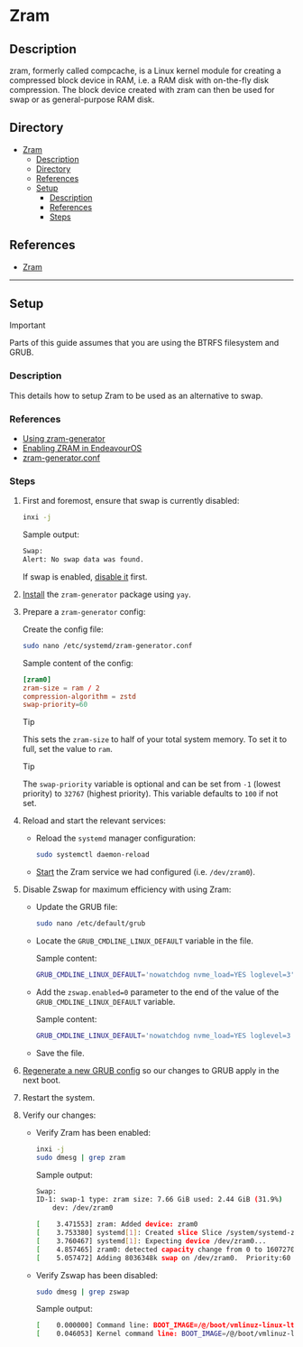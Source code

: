 # Zram

## Description

zram, formerly called compcache, is a Linux kernel module for creating a compressed block device in RAM, i.e. a RAM disk with on-the-fly disk compression. The block device created with zram can then be used for swap or as general-purpose RAM disk.

## Directory

- [Zram](#zram)
  - [Description](#description)
  - [Directory](#directory)
  - [References](#references)
  - [Setup](#setup)
    - [Description](#description-1)
    - [References](#references-1)
    - [Steps](#steps)

## References

- [Zram](https://wiki.archlinux.org/title/Zram)

---

## Setup

> [!IMPORTANT]  
> Parts of this guide assumes that you are using the BTRFS filesystem and GRUB.

### Description

This details how to setup Zram to be used as an alternative to swap.

### References

- [Using zram-generator](https://wiki.archlinux.org/title/Zram#Using_zram-generator)
- [Enabling ZRAM in EndeavourOS](https://forum.endeavouros.com/t/enabling-zram-in-endeavouros/37746)
- [zram-generator.conf](https://github.com/systemd/zram-generator/blob/main/man/zram-generator.conf.md)

### Steps

1. First and foremost, ensure that swap is currently disabled:

    ```sh
    inxi -j
    ```

    Sample output:

    ```sh
    Swap:
    Alert: No swap data was found.
    ```

   If swap is enabled, [disable it](btrfs.md#disable-swap) first.

2. [Install](yay.md#install) the `zram-generator` package using `yay`.

3. Prepare a `zram-generator` config:

    Create the config file:

    ```sh
    sudo nano /etc/systemd/zram-generator.conf
    ```

    Sample content of the config:

    ```conf
    [zram0]
    zram-size = ram / 2
    compression-algorithm = zstd
    swap-priority=60
    ```

    > [!TIP]  
    > This sets the `zram-size` to half of your total system memory. To set it to full, set the value to `ram`.

    > [!TIP]  
    > The `swap-priority` variable is optional and can be set from `-1` (lowest priority) to `32767` (highest priority). This variable defaults to `100` if not set.

4. Reload and start the relevant services:

   - Reload the `systemd` manager configuration:

        ```sh
        sudo systemctl daemon-reload
        ```

   - [Start](autostart.md#start-and-enable-service) the Zram service we had configured (i.e. `/dev/zram0`).

5. Disable Zswap for maximum efficiency with using Zram:

   - Update the GRUB file:

        ```sh
        sudo nano /etc/default/grub
        ```

   - Locate the `GRUB_CMDLINE_LINUX_DEFAULT` variable in the file.

        Sample content:

        ```sh
        GRUB_CMDLINE_LINUX_DEFAULT='nowatchdog nvme_load=YES loglevel=3'
        ```

   - Add the `zswap.enabled=0` parameter to the end of the value of the `GRUB_CMDLINE_LINUX_DEFAULT` variable.

        Sample content:

        ```sh
        GRUB_CMDLINE_LINUX_DEFAULT='nowatchdog nvme_load=YES loglevel=3 zswap.enabled=0'
        ```

   - Save the file.

6. [Regenerate a new GRUB config](grub.md#generate-grub-config) so our changes to GRUB apply in the next boot.

7. Restart the system.

8. Verify our changes:

   - Verify Zram has been enabled:

        ```sh
        inxi -j
        sudo dmesg | grep zram
        ```

        Sample output:

        ```sh
        Swap:
        ID-1: swap-1 type: zram size: 7.66 GiB used: 2.44 GiB (31.9%)
            dev: /dev/zram0
        ```

        ```sh
        [    3.471553] zram: Added device: zram0
        [    3.753380] systemd[1]: Created slice Slice /system/systemd-zram-setup.
        [    3.760467] systemd[1]: Expecting device /dev/zram0...
        [    4.857465] zram0: detected capacity change from 0 to 16072704
        [    5.057472] Adding 8036348k swap on /dev/zram0.  Priority:60 extents:1 across:8036348k SSDsc
        ```

   - Verify Zswap has been disabled:

        ```sh
        sudo dmesg | grep zswap
        ```

        Sample output:

        ```sh
        [    0.000000] Command line: BOOT_IMAGE=/@/boot/vmlinuz-linux-lts root=UUID=bzxd1bo8-9nnb-ddet-qykk-qjdgr9yytybg rw rootflags=subvol=@ nowatchdog nvme_load=YES loglevel=3 zswap.enabled=0
        [    0.046053] Kernel command line: BOOT_IMAGE=/@/boot/vmlinuz-linux-lts root=UUID=bzxd1bo8-9nnb-ddet-qykk-qjdgr9yytybg rw rootflags=subvol=@ nowatchdog nvme_load=YES loglevel=3 zswap.enabled=0
        ```

